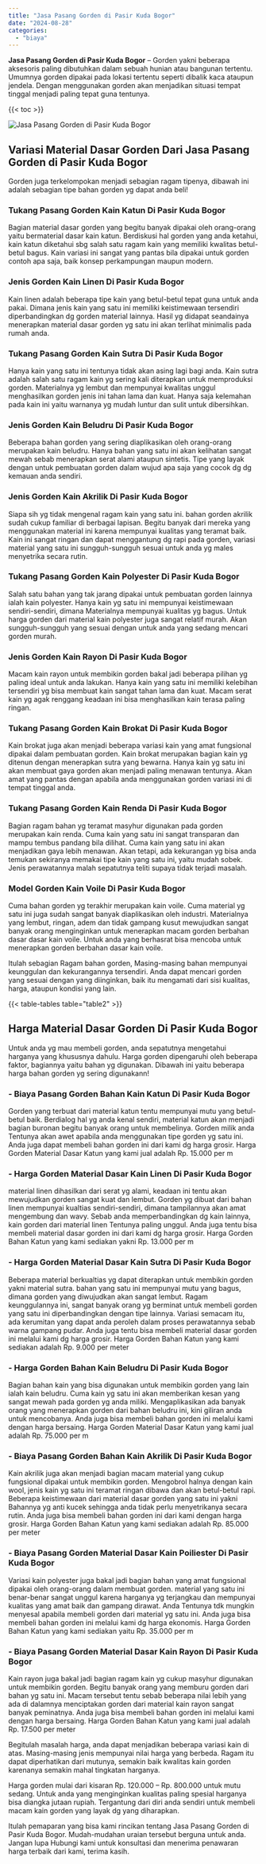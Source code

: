 ```yaml
---
title: "Jasa Pasang Gorden di Pasir Kuda Bogor"
date: "2024-08-28"
categories: 
  - "biaya"
---
```


**Jasa Pasang Gorden di Pasir Kuda Bogor** – Gorden yakni beberapa aksesoris paling dibutuhkan dalam sebuah hunian atau bangunan tertentu. Umumnya gorden dipakai pada lokasi tertentu seperti dibalik kaca ataupun jendela. Dengan menggunakan gorden akan menjadikan situasi tempat tinggal menjadi paling tepat guna tentunya.

{{< toc >}}

![Jasa Pasang Gorden di Pasir Kuda Bogor](/images/pasang-gorden-murah10.png)

## Variasi Material Dasar Gorden Dari Jasa Pasang Gorden di Pasir Kuda Bogor

Gorden juga terkelompokan menjadi sebagian ragam tipenya, dibawah ini adalah sebagian tipe bahan gorden yg dapat anda beli!

### Tukang Pasang Gorden Kain Katun Di Pasir Kuda Bogor

Bagian material dasar gorden yang begitu banyak dipakai oleh orang-orang yaitu bermaterial dasar kain katun. Berdiskusi hal gorden yang anda ketahui, kain katun diketahui sbg salah satu ragam kain yang memiliki kwalitas betul-betul bagus. Kain variasi ini sangat yang pantas bila dipakai untuk gorden contoh apa saja, baik konsep perkampungan maupun modern.

### Jenis Gorden Kain Linen Di Pasir Kuda Bogor

Kain linen adalah beberapa tipe kain yang betul-betul tepat guna untuk anda pakai. Dimana jenis kain yang satu ini memiliki keistimewaan tersendiri diperbandingkan dg gorden material lainnya. Hasil yg didapat seandainya menerapkan material dasar gorden yg satu ini akan terlihat minimalis pada rumah anda.

### Tukang Pasang Gorden Kain Sutra Di Pasir Kuda Bogor

Hanya kain yang satu ini tentunya tidak akan asing lagi bagi anda. Kain sutra adalah salah satu ragam kain yg sering kali diterapkan untuk memproduksi gorden. Materialnya yg lembut dan mempunyai kwalitas unggul menghasilkan gorden jenis ini tahan lama dan kuat. Hanya saja kelemahan pada kain ini yaitu warnanya yg mudah luntur dan sulit untuk dibersihkan.

### Jenis Gorden Kain Beludru Di Pasir Kuda Bogor

Beberapa bahan gorden yang sering diaplikasikan oleh orang-orang merupakan kain beludru. Hanya bahan yang satu ini akan kelihatan sangat mewah sebab menerapkan serat alami ataupun sintetis. Tipe yang layak dengan untuk pembuatan gorden dalam wujud apa saja yang cocok dg dg kemauan anda sendiri.

### Jenis Gorden Kain Akrilik Di Pasir Kuda Bogor

Siapa sih yg tidak mengenal ragam kain yang satu ini. bahan gorden akrilik sudah cukup familiar di berbagai lapisan. Begitu banyak dari mereka yang menggunakan material ini karena mempunyai kualitas yang teramat baik. Kain ini sangat ringan dan dapat menggantung dg rapi pada gorden, variasi material yang satu ini sungguh-sungguh sesuai untuk anda yg males menyetrika secara rutin.

### Tukang Pasang Gorden Kain Polyester Di Pasir Kuda Bogor

Salah satu bahan yang tak jarang dipakai untuk pembuatan gorden lainnya ialah kain polyester. Hanya kain yg satu ini mempunyai keistimewaan sendiri-sendiri, dimana Materialnya mempunyai kualitas yg bagus. Untuk harga gorden dari material kain polyester juga sangat relatif murah. Akan sungguh-sungguh yang sesuai dengan untuk anda yang sedang mencari gorden murah.

### Jenis Gorden Kain Rayon Di Pasir Kuda Bogor

Macam kain rayon untuk membikin gorden bakal jadi beberapa pilihan yg paling ideal untuk anda lakukan. Hanya kain yang satu ini memiliki kelebihan tersendiri yg bisa membuat kain sangat tahan lama dan kuat. Macam serat kain yg agak renggang keadaan ini bisa menghasilkan kain terasa paling ringan.

### Tukang Pasang Gorden Kain Brokat Di Pasir Kuda Bogor

Kain brokat juga akan menjadi beberapa variasi kain yang amat fungsional dipakai dalam pembuatan gorden. Kain brokat merupakan bagian kain yg ditenun dengan menerapkan sutra yang bewarna. Hanya kain yg satu ini akan membuat gaya gorden akan menjadi paling menawan tentunya. Akan amat yang pantas dengan apabila anda menggunakan gorden variasi ini di tempat tinggal anda.

### Tukang Pasang Gorden Kain Renda Di Pasir Kuda Bogor

Bagian ragam bahan yg teramat masyhur digunakan pada gorden merupakan kain renda. Cuma kain yang satu ini sangat transparan dan mampu tembus pandang bila dilihat. Cuma kain yang satu ini akan menjadikan gaya lebih menawan. Akan tetapi, ada kekurangan yg bisa anda temukan sekiranya memakai tipe kain yang satu ini, yaitu mudah sobek. Jenis perawatannya malah sepatutnya teliti supaya tidak terjadi masalah.

### Model Gorden Kain Voile Di Pasir Kuda Bogor

Cuma bahan gorden yg terakhir merupakan kain voile. Cuma material yg satu ini juga sudah sangat banyak diaplikasikan oleh industri. Materialnya yang lembut, ringan, adem dan tidak gampang kusut mewujudkan sangat banyak orang menginginkan untuk menerapkan macam gorden berbahan dasar dasar kain voile. Untuk anda yang berhasrat bisa mencoba untuk menerapkan gorden berbahan dasar kain voile.

Itulah sebagian Ragam bahan gorden, Masing-masing bahan mempunyai keunggulan dan kekurangannya tersendiri. Anda dapat mencari gorden yang sesuai dengan yang diinginkan, baik itu mengamati dari sisi kualitas, harga, ataupun kondisi yang lain.

{{< table-tables table="table2" >}}

## Harga Material Dasar Gorden Di Pasir Kuda Bogor

Untuk anda yg mau membeli gorden, anda sepatutnya mengetahui harganya yang khususnya dahulu. Harga gorden dipengaruhi oleh beberapa faktor, bagiannya yaitu bahan yg digunakan. Dibawah ini yaitu beberapa harga bahan gorden yg sering digunakann!

### \- Biaya Pasang Gorden Bahan Kain Katun Di Pasir Kuda Bogor

Gorden yang terbuat dari material katun tentu mempunyai mutu yang betul-betul baik. Berdialog hal yg anda kenal sendiri, material katun akan menjadi bagian buronan begitu banyak orang untuk membelinya. Gorden milik anda Tentunya akan awet apabila anda menggunakan tipe gorden yg satu ini. Anda juga dapat membeli bahan gorden ini dari kami dg harga grosir. Harga Gorden Material Dasar Katun yang kami jual adalah Rp. 15.000 per m

### \- Harga Gorden Material Dasar Kain Linen Di Pasir Kuda Bogor

material linen dihasilkan dari serat yg alami, keadaan ini tentu akan mewujudkan gorden sangat kuat dan lembut. Gorden yg dibuat dari bahan linen mempunyai kualtias sendiri-sendiri, dimana tampilannya akan amat mengembung dan wavy. Sebab anda memperbandingkan dg kain lainnya, kain gorden dari material linen Tentunya paling unggul. Anda juga tentu bisa membeli material dasar gorden ini dari kami dg harga grosir. Harga Gorden Bahan Katun yang kami sediakan yakni Rp. 13.000 per m

### \- Harga Gorden Material Dasar Kain Sutra Di Pasir Kuda Bogor

Beberapa material berkualtias yg dapat diterapkan untuk membikin gorden yakni material sutra. bahan yang satu ini mempunyai mutu yang bagus, dimana gorden yang diwujudkan akan sangat lembut. Ragam keunggulannya ini, sangat banyak orang yg berminat untuk membeli gorden yang satu ini diperbandingkan dengan tipe lainnya. Variasi semacam itu, ada kerumitan yang dapat anda peroleh dalam proses perawatannya sebab warna gampang pudar. Anda juga tentu bisa membeli material dasar gorden ini melalui kami dg harga grosir. Harga Gorden Bahan Katun yang kami sediakan adalah Rp. 9.000 per meter

### \- Harga Gorden Bahan Kain Beludru Di Pasir Kuda Bogor

Bagian bahan kain yang bisa digunakan untuk membikin gorden yang lain ialah kain beludru. Cuma kain yg satu ini akan memberikan kesan yang sangat mewah pada gorden yg anda miliki. Mengaplikasikan ada banyak orang yang menerapkan gorden dari bahan beludru ini, kini giliran anda untuk mencobanya. Anda juga bisa membeli bahan gorden ini melalui kami dengan harga bersaing. Harga Gorden Material Dasar Katun yang kami jual adalah Rp. 75.000 per m

### \- Biaya Pasang Gorden Bahan Kain Akrilik Di Pasir Kuda Bogor

Kain akrilik juga akan menjadi bagian macam material yang cukup fungsional dipakai untuk membikin gorden. Mengobrol halnya dengan kain wool, jenis kain yg satu ini teramat ringan dibawa dan akan betul-betul rapi. Beberapa keistimewaan dari material dasar gorden yang satu ini yakni Bahannya yg anti kucek sehingga anda tidak perlu menyetrikanya secara rutin. Anda juga bisa membeli bahan gorden ini dari kami dengan harga grosir. Harga Gorden Bahan Katun yang kami sediakan adalah Rp. 85.000 per meter

### \- Biaya Pasang Gorden Material Dasar Kain Poiliester Di Pasir Kuda Bogor

Variasi kain polyester juga bakal jadi bagian bahan yang amat fungsional dipakai oleh orang-orang dalam membuat gorden. material yang satu ini benar-benar sangat unggul karena harganya yg terjangkau dan mempunyai kualitas yang amat baik dan gampang dirawat. Anda Tentunya tdk mungkin menyesal apabila membeli gorden dari material yg satu ini. Anda juga bisa membeli bahan gorden ini melalui kami dg harga ekonomis. Harga Gorden Bahan Katun yang kami sediakan yaitu Rp. 35.000 per m

### \- Biaya Pasang Gorden Material Dasar Kain Rayon Di Pasir Kuda Bogor

Kain rayon juga bakal jadi bagian ragam kain yg cukup masyhur digunakan untuk membikin gorden. Begitu banyak orang yang memburu gorden dari bahan yg satu ini. Macam tersebut tentu sebab beberapa nilai lebih yang ada di dalamnya menciptakan gorden dari material kain rayon sangat banyak peminatnya. Anda juga bisa membeli bahan gorden ini melalui kami dengan harga bersaing. Harga Gorden Bahan Katun yang kami jual adalah Rp. 17.500 per meter

Begitulah masalah harga, anda dapat menjadikan beberapa variasi kain di atas. Masing-masing jenis mempunyai nilai harga yang berbeda. Ragam itu dapat diperhatikan dari mutunya, semakin baik kwalitas kain gorden karenanya semakin mahal tingkatan harganya.

Harga gorden mulai dari kisaran Rp. 120.000 – Rp. 800.000 untuk mutu sedang. Untuk anda yang menginginkan kualitas paling spesial harganya bisa diangka jutaan rupiah. Tergantung dari diri anda sendiri untuk membeli macam kain gorden yang layak dg yang diharapkan.

Itulah pemaparan yang bisa kami rincikan tentang Jasa Pasang Gorden di Pasir Kuda Bogor. Mudah-mudahan uraian tersebut berguna untuk anda. Jangan lupa Hubungi kami untuk konsultasi dan menerima penawaran harga terbaik dari kami, terima kasih.
